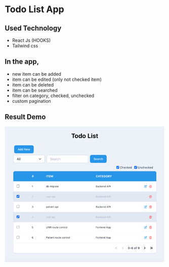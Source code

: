 # Todo List App

## Used Technology

- React Js (HOOKS)
- Tailwind css

## In the app,

- new item can be added
- item can be edited (only not checked item)
- item can be deleted
- item can be searched
- filter on category, checked, unchecked
- custom pagination

## Result Demo

![alt text](https://github.com/HtetOoNaing/react-todo-list/blob/master/src/result.png?raw=true)
